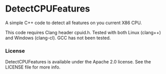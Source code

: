 # DetectCPUFeatures
A simple C++ code to detect all features on you current X86 CPU.

This code requires Clang header cpuid.h. Tested with both Linux (clang++) and Windows (clang-cl). GCC has not been tested.

### License

DetectCPUFeatures is available under the Apache 2.0 license. See the LICENSE file for more info.
